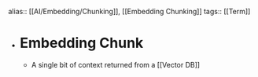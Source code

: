 alias:: [[AI/Embedding/Chunking]], [[Embedding Chunking]]
tags:: [[Term]]

- # Embedding Chunk
	- A single bit of context returned from a [[Vector DB]]